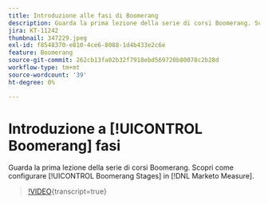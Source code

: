 ```yaml
---
title: Introduzione alle fasi di Boomerang
description: Guarda la prima lezione della serie di corsi Boomerang. Scopri come impostare le fasi di boomerang in [!DNL Marketo Measure].
jira: KT-11242
thumbnail: 347229.jpeg
exl-id: f8548370-e810-4ce6-8088-1d4b433e2c6e
feature: Boomerang
source-git-commit: 262cb13fa02b32f7918ebd569720b80078c2b28d
workflow-type: tm+mt
source-wordcount: '39'
ht-degree: 0%

---
```


# Introduzione a [!UICONTROL Boomerang] fasi

Guarda la prima lezione della serie di corsi Boomerang. Scopri come configurare [!UICONTROL Boomerang Stages] in [!DNL Marketo Measure].

>[!VIDEO](https://video.tv.adobe.com/v/3431583/?learn=on&captions=ita){transcript=true}
